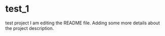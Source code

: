 # test_1
test project
I am editing the README file. Adding some more details about the project description.
